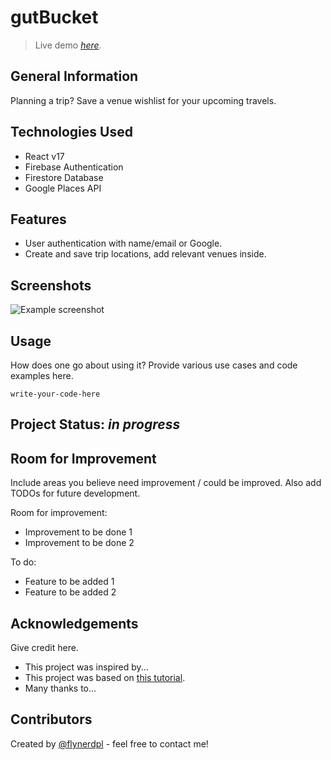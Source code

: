 # gutBucket

> Live demo [_here_](https://www.example.com).

## General Information

Planning a trip? Save a venue wishlist for your upcoming travels.

## Technologies Used

- React v17
- Firebase Authentication
- Firestore Database
- Google Places API

## Features

- User authentication with name/email or Google.
- Create and save trip locations, add relevant venues inside.

## Screenshots

![Example screenshot](./img/screenshot.png)

<!-- If you have screenshots you'd like to share, include them here. -->

## Usage

How does one go about using it?
Provide various use cases and code examples here.

`write-your-code-here`

## Project Status: _in progress_

## Room for Improvement

Include areas you believe need improvement / could be improved. Also add TODOs for future development.

Room for improvement:

- Improvement to be done 1
- Improvement to be done 2

To do:

- Feature to be added 1
- Feature to be added 2

## Acknowledgements

Give credit here.

- This project was inspired by...
- This project was based on [this tutorial](https://www.example.com).
- Many thanks to...

## Contributors

Created by [@flynerdpl](https://www.flynerd.pl/) - feel free to contact me!
